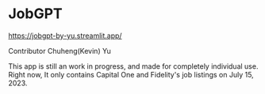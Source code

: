 # JobGPT

https://jobgpt-by-yu.streamlit.app/

Contributor Chuheng(Kevin) Yu

This app is still an work in progress, and made for completely individual use. Right now, It only contains Capital One and Fidelity's job listings on July 15, 2023. 
